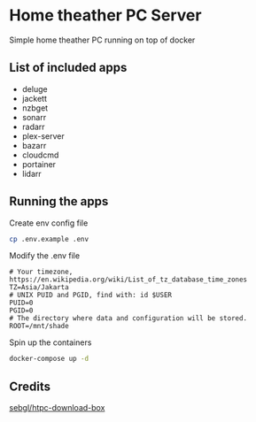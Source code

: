 # Home theather PC Server
Simple home theather PC running on top of docker

## List of included apps
- deluge
- jackett
- nzbget
- sonarr
- radarr
- plex-server
- bazarr
- cloudcmd
- portainer
- lidarr

## Running the apps
Create env config file
```sh
cp .env.example .env
```

Modify the .env file
```
# Your timezone, https://en.wikipedia.org/wiki/List_of_tz_database_time_zones
TZ=Asia/Jakarta
# UNIX PUID and PGID, find with: id $USER
PUID=0
PGID=0
# The directory where data and configuration will be stored.
ROOT=/mnt/shade
```

Spin up the containers
```sh
docker-compose up -d
```

## Credits
[sebgl/htpc-download-box](https://github.com/sebgl/htpc-download-box)
